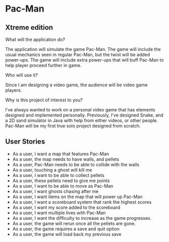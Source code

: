 # Pac-Man

## Xtreme edition

What will the application do?

The application will simulate the game Pac-Man. 
The game will include the usual mechanics seen in 
regular Pac-Man, but the twist will be added power-ups. 
The game will include extra power-ups that will buff 
Pac-Man to help player proceed further in game.

Who will use it?

Since I am designing a video game, the audience will be 
video game players.

Why is this project of interest to you?

I've always wanted to work on a personal video game that 
has elements designed and implemented personally. Previously, 
I've designed Snake, and a 2D sand simulator in Java with 
help from either videos, or other people. Pac-Man will be
my first true solo project designed from scratch.

## User Stories
- As a user, I want a map that features Pac-Man
- As a user, the map needs to have walls, and pellets
- As a user, Pac-Man needs to be able to collide with the walls
- As a user, touching a ghost will kill me
- As a user, I want to be able to collect pellets
- As a user, these pellets need to give me points
- As a user, I want to be able to move as Pac-Man
- As a user, I want ghosts chasing after me
- As a user, I want items on the map that will power up Pac-Man
- As a user, I want a scoreboard system that rank the highest scores
- As a user, I want my score added to the scoreboard
- As a user, I want multiple lives with Pac-Man
- As a user, I want the difficulty to increase as the game progresses.
- As a user, the game will rerun once all the pellets are gone.
- As a user, the game requires a save and quit option
- As a user, the game will load back my previous save
 